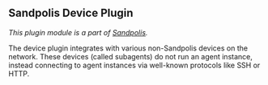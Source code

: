 ## Sandpolis Device Plugin

_This plugin module is a part of
[Sandpolis](https://github.com/nativeit-dev/sandpolis)._

The device plugin integrates with various non-Sandpolis devices on the network.
These devices (called subagents) do not run an agent instance, instead
connecting to agent instances via well-known protocols like SSH or HTTP.
